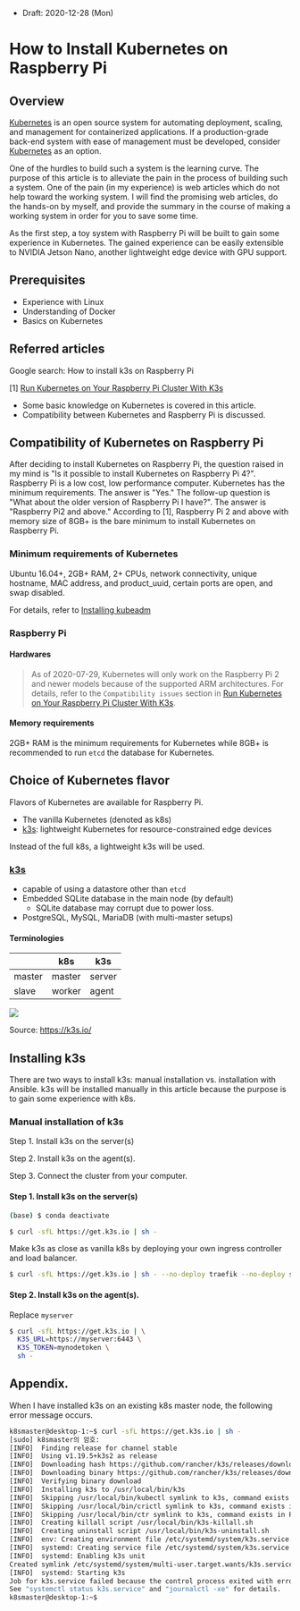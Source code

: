 * Draft: 2020-12-28 (Mon)

# How to Install Kubernetes on Raspberry Pi

## Overview

[Kubernetes](https://kubernetes.io/) is an open source system for automating deployment, scaling, and management for containerized applications. If a production-grade back-end system with ease of management must be developed, consider [Kubernetes](https://kubernetes.io/) as an option. 

One of the hurdles to build such a system is the learning curve.  The purpose of this article is to alleviate the pain in the process of building such a system. One of the pain (in my experience) is web articles which do not help toward the working system. I will find the promising web articles, do the hands-on by myself, and provide the summary in the course of making a working system in order for you to save some time.

As the first step, a toy system with Raspberry Pi will be built to gain some experience in Kubernetes. The gained experience can be easily extensible to NVIDIA Jetson Nano, another lightweight edge device with GPU support.

## Prerequisites

* Experience with Linux
* Understanding of Docker
* Basics on Kubernetes

## Referred articles

Google search: How to install k3s on Raspberry Pi

[1] [Run Kubernetes on Your Raspberry Pi Cluster With K3s](https://medium.com/@ikarus/run-kubernetes-on-your-raspberry-pi-cluster-with-k3s-ac3687d6eb1a)

* Some basic knowledge on Kubernetes is covered in this article.
* Compatibility between Kubernetes and Raspberry Pi is discussed. 

## Compatibility of Kubernetes on Raspberry Pi

After deciding to install Kubernetes on Raspberry Pi, the question raised in my mind is "Is it possible to install Kubernetes on Raspberry Pi 4?". Raspberry Pi is a low cost, low performance computer. Kubernetes has the minimum requirements. The answer is "Yes." The follow-up question is "What about the older version of Raspberry Pi I have?". The answer is "Raspberry Pi2 and above." According to [1], Raspberry Pi 2 and above with memory size of 8GB+ is the bare minimum to install Kubernetes on Raspberry Pi.

### Minimum requirements of Kubernetes

Ubuntu 16.04+, 2GB+ RAM, 2+ CPUs, network connectivity, unique hostname, MAC address, and product_uuid, certain ports are open, and swap disabled.

For details, refer to [Installing kubeadm](https://kubernetes.io/docs/setup/production-environment/tools/kubeadm/install-kubeadm/)

### Raspberry Pi

#### Hardwares

> As of 2020-07-29, Kubernetes will only work on the Raspberry Pi 2 and newer models because of the supported ARM architectures. For details, refer to the `Compatibility issues` section in [Run Kubernetes on Your Raspberry Pi Cluster With K3s](https://medium.com/@ikarus/run-kubernetes-on-your-raspberry-pi-cluster-with-k3s-ac3687d6eb1a). 

#### Memory requirements

2GB+ RAM is the minimum requirements for Kubernetes while 8GB+ is recommended to run `etcd` the database for Kubernetes.

## Choice of Kubernetes flavor

Flavors of Kubernetes are available for Raspberry Pi.

* The vanilla Kubernetes (denoted as k8s)
* [k3s](https://k3s.io/): lightweight Kubernetes for resource-constrained edge devices

Instead of the full k8s, a lightweight k3s will be used. 

### [k3s](https://k3s.io/)

* capable of using a datastore other than `etcd`
* Embedded SQLite database in the main node (by default)
  * SQLite database may corrupt due to power loss.
* PostgreSQL, MySQL, MariaDB (with multi-master setups)

#### Terminologies

|        | k8s    | k3s    |
| ------ | ------ | ------ |
| master | master | server |
| slave  | worker | agent  |

<img src='https://k3s.io/images/how-it-works-k3s.svg'>

Source: https://k3s.io/

## Installing k3s

There are two ways to install k3s: manual installation vs. installation with Ansible. k3s will be installed manually in this article because the purpose is to gain some experience with k8s.

### Manual installation of k3s

Step 1. Install k3s on the server(s)

Step 2. Install k3s on the agent(s).

Step 3. Connect the cluster from your computer.

#### Step 1. Install k3s on the server(s)

```bash
(base) $ conda deactivate
```

```bash
$ curl -sfL https://get.k3s.io | sh -
```

Make k3s as close as vanilla k8s by deploying your own ingress controller and load balancer.

```bash
$ curl -sfL https://get.k3s.io | sh - --no-deploy traefik --no-deploy servicelb
```

#### Step 2. Install k3s on the agent(s).

Replace `myserver` 

```bash
$ curl -sfL https://get.k3s.io | \
  K3S_URL=https://myserver:6443 \
  K3S_TOKEN=mynodetoken \
  sh -
```





## Appendix.

When I have installed k3s on an existing k8s master node, the following error message occurs.

```bash
k8smaster@desktop-1:~$ curl -sfL https://get.k3s.io | sh -
[sudo] k8smaster의 암호: 
[INFO]  Finding release for channel stable
[INFO]  Using v1.19.5+k3s2 as release
[INFO]  Downloading hash https://github.com/rancher/k3s/releases/download/v1.19.5+k3s2/sha256sum-amd64.txt
[INFO]  Downloading binary https://github.com/rancher/k3s/releases/download/v1.19.5+k3s2/k3s
[INFO]  Verifying binary download
[INFO]  Installing k3s to /usr/local/bin/k3s
[INFO]  Skipping /usr/local/bin/kubectl symlink to k3s, command exists in PATH at /usr/bin/kubectl
[INFO]  Skipping /usr/local/bin/crictl symlink to k3s, command exists in PATH at /usr/bin/crictl
[INFO]  Skipping /usr/local/bin/ctr symlink to k3s, command exists in PATH at /usr/bin/ctr
[INFO]  Creating killall script /usr/local/bin/k3s-killall.sh
[INFO]  Creating uninstall script /usr/local/bin/k3s-uninstall.sh
[INFO]  env: Creating environment file /etc/systemd/system/k3s.service.env
[INFO]  systemd: Creating service file /etc/systemd/system/k3s.service
[INFO]  systemd: Enabling k3s unit
Created symlink /etc/systemd/system/multi-user.target.wants/k3s.service → /etc/systemd/system/k3s.service.
[INFO]  systemd: Starting k3s
Job for k3s.service failed because the control process exited with error code.
See "systemctl status k3s.service" and "journalctl -xe" for details.
k8smaster@desktop-1:~$
```


